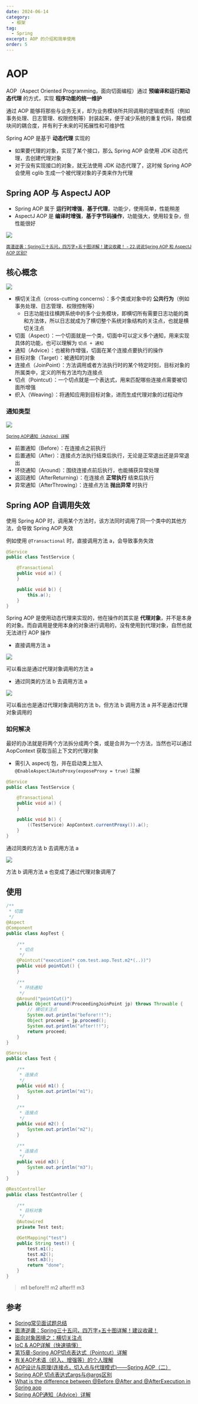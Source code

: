 ```yaml
---
date: 2024-06-14
category:
  - 框架
tag:
  - Spring
excerpt: AOP 的介绍和简单使用
order: 5
---
```


# AOP

AOP（Aspect Oriented Programming，面向切面编程）通过 **预编译和运行期动态代理** 的方式，实现 **程序功能的统一维护**

通过 AOP 能够将那些与业务无关，却为业务模块所共同调用的逻辑或责任（例如事务处理、日志管理、权限控制等）封装起来，便于减少系统的重复代码，降低模块间的耦合度，并有利于未来的可拓展性和可维护性

Spring AOP 是基于 **动态代理** 实现的

- 如果要代理的对象，实现了某个接口，那么 Spring AOP 会使用 JDK 动态代理，去创建代理对象
- 对于没有实现接口的对象，就无法使用 JDK 动态代理了，这时候 Spring AOP 会使用 cglib 生成一个被代理对象的子类来作为代理

## Spring AOP 与 AspectJ AOP

- Spring AOP 属于 **运行时增强**，**基于代理**，功能少，使用简单，性能稍差
- AspectJ AOP 是 **编译时增强**，**基于字节码操作**，功能强大，使用较复杂，但性能很好

![](./md.assets/aop_aspect.png)

<small>[面渣逆袭：Spring三十五问，四万字+五十图详解！建议收藏！ - 22.说说Spring AOP 和 AspectJ AOP 区别?](https://mp.weixin.qq.com/s/Y17S85ntHm_MLTZMJdtjQQ)</small>

## 核心概念

![](./md.assets/aop.png)

- 横切关注点（cross-cutting concerns）：多个类或对象中的 **公共行为**（例如事务处理、日志管理、权限控制等）
  - 日志功能往往横跨系统中的多个业务模块，即横切所有需要日志功能的类和方法体，所以日志就成为了横切整个系统对象结构的关注点，也就是横切关注点
- 切面（Aspect）：一个切面就是一个类，切面中可以定义多个通知，用来实现具体的功能，也可以理解为 `切点 + 通知`
- 通知（Advice）：也被称作增强，切面在某个连接点要执行的操作
- 目标对象（Target）：被通知的对象
- 连接点（JoinPoint）：方法调用或者方法执行时的某个特定时刻，目标对象的所属类中，定义的所有方法均为连接点
- 切点（Pointcut）：一个切点就是一个表达式，用来匹配哪些连接点需要被切面所增强
- 织入（Weaving）：将通知应用到目标对象，进而生成代理对象的过程动作

### 通知类型

![](./md.assets/advice.png)

<small>[Spring AOP通知（Advice）详解](https://developer.aliyun.com/article/928943)</small>

- 前置通知（Before）：在连接点之前执行
- 后置通知（After）：连接点方法执行结束后执行，无论是正常退出还是异常退出
- 环绕通知（Around）：围绕连接点前后执行，也能捕获异常处理
- 返回通知（AfterReturning）：在连接点 **正常执行** 结束后执行
- 异常通知（AfterThrowing）：连接点方法 **抛出异常** 时执行

## Spring AOP 自调用失效

使用 Spring AOP 时，调用某个方法时，该方法同时调用了同一个类中的其他方法，会导致 Spring AOP 失效

例如使用 `@Transactional` 时，直接调用方法 a，会导致事务失效

```java
@Service
public class TestService {

    @Transactional
    public void a() {
    }

    public void b() {
        this.a();
    }
}
```

Spring AOP 是使用动态代理来实现的，他在操作的其实是 **代理对象**，并不是本身的对象。而自调用是使用本身的对象进行调用的，没有使用到代理对象，自然也就无法进行 AOP 操作

- 直接调用方法 a

![](./md.assets/a.png)

可以看出是通过代理对象调用的方法 a

- 通过同类的方法 b 去调用方法 a

![](./md.assets/b.png)

可以看出也是通过代理对象调用的方法 b，但方法 b 调用方法 a 并不是通过代理对象调用的

### 如何解决

最好的办法就是将两个方法拆分成两个类，或是合并为一个方法，当然也可以通过 AopContext 获取当前上下文的代理对象

- 需引入 aspectj 包，并在启动类上加入 `@EnableAspectJAutoProxy(exposeProxy = true)` 注解

```java
@Service
public class TestService {

    @Transactional
    public void a() {
    }

    public void b() {
        ((TestService) AopContext.currentProxy()).a();
    }
}
```

通过同类的方法 b 去调用方法 a

![](./md.assets/c.png)

方法 b 调用方法 a 也变成了通过代理对象调用了

## 使用

```java
/**
 * 切面
 */
@Aspect
@Component
public class AopTest {

    /**
     * 切点
     */
    @Pointcut("execution(* com.test.aop.Test.m2*(..))")
    public void pointCut() {
    }

    /**
     * 环绕通知
     */
    @Around("pointCut()")
    public Object around(ProceedingJoinPoint jp) throws Throwable {
        // 横切关注点
        System.out.println("before!!!");
        Object proceed = jp.proceed();
        System.out.println("after!!!");
        return proceed;
    }
}
```

```java
@Service
public class Test {

    /**
     * 连接点
     */
    public void m1() {
        System.out.println("m1");
    }

    /**
     * 连接点
     */
    public void m2() {
        System.out.println("m2");
    }

    /**
     * 连接点
     */
    public void m3() {
        System.out.println("m3");
    }
}
```

```java
@RestController
public class TestController {

    /**
     * 目标对象
     */
    @Autowired
    private Test test;

    @GetMapping("test")
    public String test() {
        test.m1();
        test.m2();
        test.m3();
        return "done";
    }
}
```

> m1
before!!!
m2
after!!!
m3

## 参考

- [Spring常见面试题总结](https://javaguide.cn/system-design/framework/spring/spring-knowledge-and-questions-summary.html)
- [面渣逆袭：Spring三十五问，四万字+五十图详解！建议收藏！](https://mp.weixin.qq.com/s/Y17S85ntHm_MLTZMJdtjQQ)
- [面向对象困境之：横切关注点](https://juejin.cn/post/6844904017340940296)
- [IoC & AOP详解（快速搞懂）](https://javaguide.cn/system-design/framework/spring/ioc-and-aop.html)
- [第15章-Spring AOP切点表达式（Pointcut）详解](https://blog.csdn.net/weixin_43793874/article/details/124753521)
- [有关AOP术语（织入、增强等）的个人理解](https://blog.csdn.net/qq_26558047/article/details/115601666)
- [AOP设计与原理(连接点，切入点与代理模式)——Spring AOP（二）](https://blog.csdn.net/qq_34598667/article/details/83352227)
- [Spring AOP 切点表达式args与@args区别](https://blog.csdn.net/qq_19922839/article/details/117412231)
- [What is the difference between @Before @After and @AfterExecution in Spring aop](https://stackoverflow.com/questions/31294698/what-is-the-difference-between-before-after-and-afterexecution-in-spring-aop)
- [Spring AOP通知（Advice）详解](https://developer.aliyun.com/article/928943)
